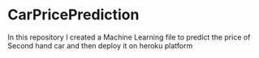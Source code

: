 # CarPricePrediction
In this repository I created a Machine Learning file to predict the price of Second hand car and then deploy it on heroku platform
